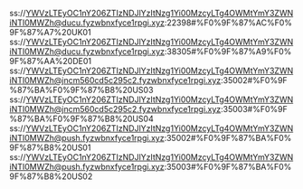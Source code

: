 ss://YWVzLTEyOC1nY206ZTIzNDJlYzItNzg1Yi00MzcyLTg4OWMtYmY3ZWNiNTI0MWZh@ducu.fyzwbnxfyce1rpgi.xyz:22398#%F0%9F%87%AC%F0%9F%87%A7%20UK01
ss://YWVzLTEyOC1nY206ZTIzNDJlYzItNzg1Yi00MzcyLTg4OWMtYmY3ZWNiNTI0MWZh@ducu.fyzwbnxfyce1rpgi.xyz:38305#%F0%9F%87%A9%F0%9F%87%AA%20DE01
ss://YWVzLTEyOC1nY206ZTIzNDJlYzItNzg1Yi00MzcyLTg4OWMtYmY3ZWNiNTI0MWZh@jncm560cd5c295c2.fyzwbnxfyce1rpgi.xyz:35002#%F0%9F%87%BA%F0%9F%87%B8%20US03
ss://YWVzLTEyOC1nY206ZTIzNDJlYzItNzg1Yi00MzcyLTg4OWMtYmY3ZWNiNTI0MWZh@jncm560cd5c295c2.fyzwbnxfyce1rpgi.xyz:35003#%F0%9F%87%BA%F0%9F%87%B8%20US04
ss://YWVzLTEyOC1nY206ZTIzNDJlYzItNzg1Yi00MzcyLTg4OWMtYmY3ZWNiNTI0MWZh@push.fyzwbnxfyce1rpgi.xyz:35002#%F0%9F%87%BA%F0%9F%87%B8%20US01
ss://YWVzLTEyOC1nY206ZTIzNDJlYzItNzg1Yi00MzcyLTg4OWMtYmY3ZWNiNTI0MWZh@push.fyzwbnxfyce1rpgi.xyz:35003#%F0%9F%87%BA%F0%9F%87%B8%20US02
